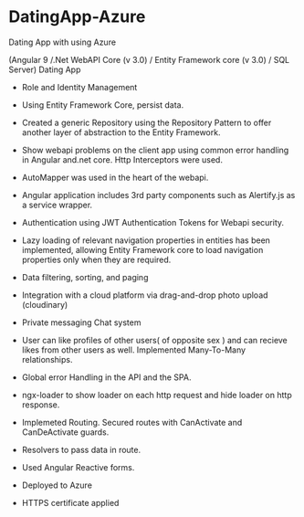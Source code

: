 # DatingApp-Azure
Dating App with using Azure

(Angular 9 /.Net WebAPI Core (v 3.0) / Entity Framework core (v 3.0) / SQL Server) Dating App

- Role and Identity Management

- Using Entity Framework Core, persist data.

- Created a generic Repository using the Repository Pattern to offer another layer of abstraction to the Entity Framework.

- Show webapi problems on the client app using common error handling in Angular and.net core. Http Interceptors were used.

- AutoMapper was used in the heart of the webapi.

- Angular application includes 3rd party components such as Alertify.js as a service wrapper.

- Authentication using JWT Authentication Tokens for Webapi security.

- Lazy loading of relevant navigation properties in entities has been implemented, allowing Entity Framework core to load navigation properties only when they are required.

- Data filtering, sorting, and paging

- Integration with a cloud platform via drag-and-drop photo upload (cloudinary)

- Private messaging Chat system

- User can like profiles of other users( of opposite sex ) and can recieve likes from other users as well. Implemented Many-To-Many relationships.

- Global error Handling in the API and the SPA.

- ngx-loader to show loader on each http request and hide loader on http response.

- Implemeted Routing. Secured routes with CanActivate and CanDeActivate guards.

- Resolvers to pass data in route.

- Used Angular Reactive forms.

- Deployed to Azure

- HTTPS certificate applied
